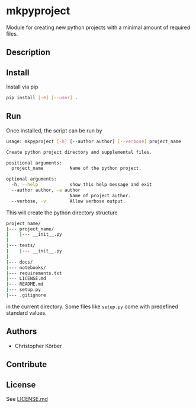 # mkpyproject
Module for creating new python projects with a minimal amount of required files.

## Description

## Install
Install via pip
```bash
pip install [-e] [--user] .
```

## Run
Once installed, the script can be run by
```bash
usage: mkpyproject [-h] [--author author] [--verbose] project_name

Create python project directory and supplemental files.

positional arguments:
  project_name          Name of the python project.

optional arguments:
  -h, --help            show this help message and exit
  --author author, -a author
                        Name of project author.
  --verbose, -v         Allow verbose output.
```
This will create the python directory structure
```bash
project_name/
|--- project_name/
|    |--- __init__.py
|
|--- tests/
|    |--- __init__.py
|
|--- docs/
|--- notebooks/
|--- requirements.txt
|--- LICENSE.md
|--- README.md
|--- setup.py
|--- .gitignore
```
in the current directory.
Some files like `setup.py` come with predefined standard values.

## Authors
* Christopher Körber

## Contribute

## License
See [LICENSE.md](LICENSE.md)
